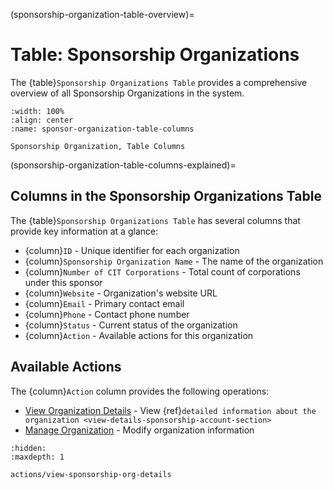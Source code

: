 
(sponsorship-organization-table-overview)=
# Table: Sponsorship Organizations

The {table}`Sponsorship Organizations Table` provides a comprehensive overview of all Sponsorship Organizations in the system.

```{lazyfigure} ../../../_static/solo_app/Universal/view-sponsorship-organization/Main/sponsorship-organization-homepage-table-columns.webp
:width: 100%
:align: center
:name: sponsor-organization-table-columns

Sponsorship Organization, Table Columns
```


(sponsorship-organization-table-columns-explained)=
## Columns in the Sponsorship Organizations Table

The {table}`Sponsorship Organizations Table` has several columns that provide key information at a glance:

- {column}`ID` - Unique identifier for each organization
- {column}`Sponsorship Organization Name` - The name of the organization
- {column}`Number of CIT Corporations` - Total count of corporations under this sponsor
- {column}`Website` - Organization's website URL
- {column}`Email` - Primary contact email
- {column}`Phone` - Contact phone number
- {column}`Status` - Current status of the organization
- {column}`Action` - Available actions for this organization



## Available Actions

The {column}`Action` column provides the following operations:

- [View Organization Details](#view-more-icon) - View {ref}`detailed information about the organization <view-details-sponsorship-account-section>`
- [Manage Organization](#manage-organization) - Modify organization information


```{toctree}
:hidden:
:maxdepth: 1

actions/view-sponsorship-org-details
```
